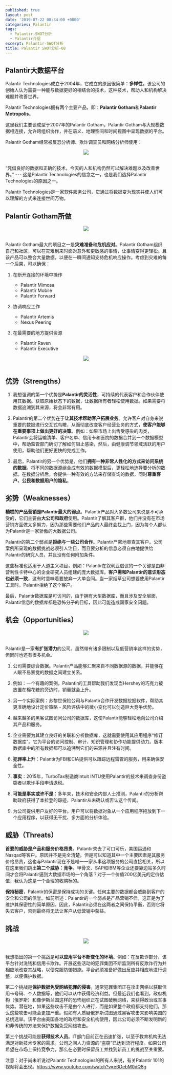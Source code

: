 ```yaml
---
published: true
layout: post
date: '2019-07-22 08:34:00 +0800'
categories: Palantir
tags:
  - Palantir-SWOT分析
  - Palantir介绍
excerpt: Palantir-SWOT分析
title: Palantir SWOT分析-08
---
```

## Palantir大数据平台

Palantir Technologies成立于2004年，它成立的原因很简单：**多样性**。该公司的创始人认为需要一种能与数据更好的相结合的技术，这种技术，帮助人和机构解决难题并改善世界。

Palantir Technologies拥有两个主要产品，即：**Palantir Gotham**和**Palantir Metropolis**。

这里我们主要谈成型于2007年的Palantir Gotham，Palantir Gotham与大规模数据相连接，允许跨组织协作，并在语义、地理空间和时间视图中呈现数据的平台。

Palantir Gotham经常被反恐分析师、欺诈调查员和网络分析师使用：

<div align="center"><img src="https://www.bobinsun.cn/assets/images/palantir-08-1.png"/></div>
<br>

“凭借良好的数据和正确的技术，今天的人和机构仍然可以解决难题以及改善世界。” --- 这是Palantir Technologies的信念之一，也是我们选择Palantir Technologies的原因之一。

Palantir Technologies是一家软件服务公司，它通过将数据变为现实并使人们可以理解的方式来连接世间万物。

## Palantir Gotham所做

<div align="center"><img src="https://www.bobinsun.cn/assets/images/palantir-08-2.png"/></div>
<br>

Palantir Gotham最大的项目之一是**灾难准备**和**危机应对**。Palantir Gotham组织自己和社区，可以在灾难到来时面对意外和更敏感的事情，让事情变得更轻松。且该产品可以整合大量数据，以便在一瞬间通知支持危机响应操作。考虑到灾难的每一个后果，可以确保：

1. 在断开连接的环境中操作
	- Palantir Mimosa
	- Palantir Mobile
	- Palantir Forward
    
2. 协调响应工作
	- Palantir Artemis
	- Nexus Peering
    
3. 在最需要的地方提供资源
	- Palantir Raven
	- Palantir Executive
    
<div align="center"><img src="https://www.bobinsun.cn/assets/images/palantir-08-3.png"/></div>
<br>


## 优势（Strengths）

1. 我想强调的第一个优势是**Palantir的灵活性**，可持续的代表客户和合作伙伴使用其数据。获取原始状态下的数据，让数据所有者轻松使用数据。如果需要将数据追溯到其来源，将会非常有用。

2. Palantir的第二个优势在于**让其技术帮助客户拓展业务**。允许客户对自身来说重要的数据进行交互式鸟瞰，从而彻底改变客户经营业务的方式，**使客户能够在重要事项上做出更好的决策**。例如：如果市场上出售受感染的肉类，Palantir会将运输清单、客户名单、信用卡和医院的数据合并到一个数据模型中，帮助监管部门确切了解如何阻止感染，然后，由健康调节领域活跃的用户使用，帮助他们更好更快的完成工作。

3. 最后，Palantir的另一个优势是，他们**拥有一种非常人性化的方式来访问系统的数据**。将不同的数据源组合成有效的数据模型后，更轻松地选择要分析的数据。在数据分析后，会提供一种有效的方法来存储查询的数据，同时**尊重客户、公民和数据用户的隐私**。

## 劣势（Weaknesses）

**糟糕的产品营销是Palantir最大的弱点**。Palantir产品对大多数公司来说是不可承受的，它们主要由**大公司和政府**使用。Palantir了解其客户群，他们并没有在市场营销方面做太多努力，因为那些需要他们产品的人最终会找上门，因为每个人都认为Palantir是一家骄傲的大数据公司。

Palantir的第二个弱点是**拒绝与一些公司合作**。Palantir严密地审查其客户。公司案例所呈现的数据挑战必须引人注目，而且要分析的信息必须自由地提供给Palantir的研究人员，并且没有任何附加条件。

这些标准也适用于人道主义项目，例如：Palantir在叙利亚倡议的一个关键是由非营利性卡特中心的企业研究人员组建的庞大数据库。**客户需和Palantir的意识形态也必须一致**，这有时意味着要放弃一大单合同。当一家烟草公司想要使用Palantir工具时，Palantir拒绝了这个客户。

最后，Palantir数据库是可访问的，由于拥有大型数据库，而且涉及安全层面，Palantir信息的数据库都是恐怖分子的目标，因此可能造成国家安全问题。

## 机会（Opportunities）

<div align="center"><img src="https://www.bobinsun.cn/assets/images/palantir-08-4.png"/></div>
<br>

Palantir是一家**有扩张潜力**的公司。虽然带有诸多限制以及低营销率这样的劣势，但同时也还有很多机会。

1. 公司需要综合数据。Palantir产品能够汇聚来自不同数据源的数据，并能够在人眼不易察觉的数据之间建立关系。

2. 例如：一个有趣的案例，Palantir的工具帮助我们发现当Hershey的巧克力被放置在棉花糖的旁边时，销量就会上升。

3. 另一个实际案例：苏黎世保险公司与Palantir合作开发数据挖掘软件，帮助其更准确地设计定价策略 - 风险评估中的微小变化可以创造巨大竞争优势。

4. 越来越多的黑客试图访问公司的数据库，这使Palantir能够轻松地向公司介绍其产品和服务。

5. 企业需要为其建立良好的关联和分析数据库，这就需要使用其应用程序“修订数据库”。它为平台的访问控制、审计、知识管理和协作功能提供动力。版本数据库中的所有数据都可以追溯到它们的来源并且注有时间。

6. **犯罪率上升**：Palantir为FBI和CIA提供可以跟踪远程雷管的服务，用来确保安全性。


7.  **事实**：2015年，TurboTax制造商Intuit INTU使用Palantir的技术来调查身份盗窃者以欺诈手段申请退税。

8. **可能是事实或许不是**：多年来，技术和安全内部人士推测，Palantir的分析帮助政府获得了本拉登的踪迹，Palantir从未确认或否认这个传闻。

9. 为公司提供用户友好的平台。用户可以将数据对象从一个应用程序拖放到下一个应用程序，以获得无干扰、多方面的分析体验。

## 威胁（Threats）

**首要的威胁是产品和服务价格昂贵**。Palantir失去了可口可乐，美国运通和Nasqad等客户。原因并不是完全清楚。但是可以知道其中一个主要因素是其服务价格昂贵，这也与Palantir现在不是唯一一家从事这项服务的公司直接相关，所以在这里我们跳出**第二个威胁：竞争**。甲骨文、SAP和IBM等企业还要靠边站多久时间才会将Palantir逼到大数据市场的一个角落？对于一个价值200亿美元的定价估值，我认为这是一个合理的收购标的。

**保持秘密**，Palantir的保密是保持成功的关键。任何主要的数据都会威胁到客户的安全和公司的信誉。如前所述：Palantir的一个弱点是产品营销不佳，这正是为了维护其保密性的简单原因。因此，Palantir必须在这两者之间保持平衡，否则它将失去客户，否则最终将无法让客户从低营销中获益。

## 挑战

<div align="center"><img src="https://www.bobinsun.cn/assets/images/palantir-08-5.png"/></div>
<br>

我想指出的第一个挑战是**可以应用平台不断变化的环境**。例如：在反欺诈部分，该平台针对洗钱和信用卡欺诈。开展这些活动的犯罪集团不断监测所有反欺诈行为并相应地改变其战略，以便克服防御措施。平台必须准备好做出反应并相应地进行调整，以便保护数据。

第二个挑战是**保护数据免受网络犯罪的侵害**。通常犯罪集团正在攻击网络以获取信用卡号码、个人数据等，他们可以从中获得经济利益。但最近我们也看到，政府机构（俄罗斯）和像伊斯兰国这样的恐怖组织正在试图破解网络，来获得政治或军事优势。潜在地，如果这些攻击不是由个人进行，而是如果整个政府都支持他们，那么这些攻击可能会更加严重。假如有人质疑俄罗斯试图通过黑客攻击来影响美国的总统选举。该平台由美国各地的政府和安全机构使用，因此公司必须不断发明新的和非传统的方法来保护数据免受网络攻击。

第三个挑战可能是**获得技术人员**。IT部门目前正在迅速扩张，以至于教育机构无法满足对新技术专家的需求。公司之间人力资源的“盗窃”已达到流行程度。如果公司希望在市场上保持竞争力，那么在必要时保留员工并找到新员工的挑战至关重要。

注意：对于尚未听说过Palantir Technologies的所有人来说，有关Palantir 101的视频将会出现。https://www.youtube.com/watch?v=e6OebM0dQ8g
